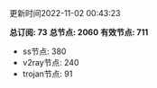 更新时间2022-11-02 00:43:23

**总订阅: 73**
**总节点: 2060**
**有效节点: 711**
- ss节点: 380
- v2ray节点: 240
- trojan节点: 91
